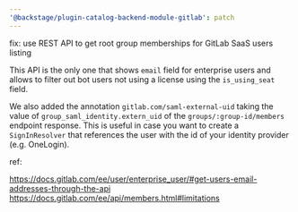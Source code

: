 ```yaml
---
'@backstage/plugin-catalog-backend-module-gitlab': patch
---
```


fix: use REST API to get root group memberships for GitLab SaaS users listing

This API is the only one that shows `email` field for enterprise users and
allows to filter out bot users not using a license using the `is_using_seat`
field.

We also added the annotation `gitlab.com/saml-external-uid` taking the value
of `group_saml_identity.extern_uid` of the `groups/:group-id/members` endpoint
response. This is useful in case you want to create a `SignInResolver` that
references the user with the id of your identity provider (e.g. OneLogin).

ref:

https://docs.gitlab.com/ee/user/enterprise_user/#get-users-email-addresses-through-the-api
https://docs.gitlab.com/ee/api/members.html#limitations

